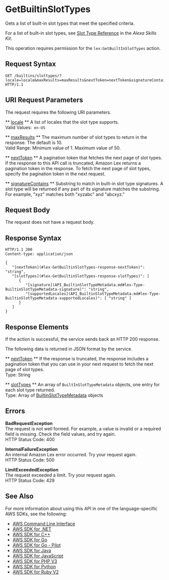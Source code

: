 # GetBuiltinSlotTypes<a name="API_GetBuiltinSlotTypes"></a>

Gets a list of built\-in slot types that meet the specified criteria\.

For a list of built\-in slot types, see [Slot Type Reference](https://developer.amazon.com/public/solutions/alexa/alexa-skills-kit/docs/built-in-intent-ref/slot-type-reference) in the *Alexa Skills Kit*\.

This operation requires permission for the `lex:GetBuiltInSlotTypes` action\.

## Request Syntax<a name="API_GetBuiltinSlotTypes_RequestSyntax"></a>

```
GET /builtins/slottypes/?locale=locale&maxResults=maxResults&nextToken=nextToken&signatureContains=signatureContains HTTP/1.1
```

## URI Request Parameters<a name="API_GetBuiltinSlotTypes_RequestParameters"></a>

The request requires the following URI parameters\.

 ** [locale](#API_GetBuiltinSlotTypes_RequestSyntax) **   <a name="lex-GetBuiltinSlotTypes-request-locale"></a>
A list of locales that the slot type supports\.  
Valid Values:` en-US` 

 ** [maxResults](#API_GetBuiltinSlotTypes_RequestSyntax) **   <a name="lex-GetBuiltinSlotTypes-request-maxResults"></a>
The maximum number of slot types to return in the response\. The default is 10\.  
Valid Range: Minimum value of 1\. Maximum value of 50\.

 ** [nextToken](#API_GetBuiltinSlotTypes_RequestSyntax) **   <a name="lex-GetBuiltinSlotTypes-request-nextToken"></a>
A pagination token that fetches the next page of slot types\. If the response to this API call is truncated, Amazon Lex returns a pagination token in the response\. To fetch the next page of slot types, specify the pagination token in the next request\.

 ** [signatureContains](#API_GetBuiltinSlotTypes_RequestSyntax) **   <a name="lex-GetBuiltinSlotTypes-request-signatureContains"></a>
Substring to match in built\-in slot type signatures\. A slot type will be returned if any part of its signature matches the substring\. For example, "xyz" matches both "xyzabc" and "abcxyz\."

## Request Body<a name="API_GetBuiltinSlotTypes_RequestBody"></a>

The request does not have a request body\.

## Response Syntax<a name="API_GetBuiltinSlotTypes_ResponseSyntax"></a>

```
HTTP/1.1 200
Content-type: application/json

{
   "[nextToken](#lex-GetBuiltinSlotTypes-response-nextToken)": "string",
   "[slotTypes](#lex-GetBuiltinSlotTypes-response-slotTypes)": [ 
      { 
         "[signature](API_BuiltinSlotTypeMetadata.md#lex-Type-BuiltinSlotTypeMetadata-signature)": "string",
         "[supportedLocales](API_BuiltinSlotTypeMetadata.md#lex-Type-BuiltinSlotTypeMetadata-supportedLocales)": [ "string" ]
      }
   ]
}
```

## Response Elements<a name="API_GetBuiltinSlotTypes_ResponseElements"></a>

If the action is successful, the service sends back an HTTP 200 response\.

The following data is returned in JSON format by the service\.

 ** [nextToken](#API_GetBuiltinSlotTypes_ResponseSyntax) **   <a name="lex-GetBuiltinSlotTypes-response-nextToken"></a>
If the response is truncated, the response includes a pagination token that you can use in your next request to fetch the next page of slot types\.  
Type: String

 ** [slotTypes](#API_GetBuiltinSlotTypes_ResponseSyntax) **   <a name="lex-GetBuiltinSlotTypes-response-slotTypes"></a>
An array of `BuiltInSlotTypeMetadata` objects, one entry for each slot type returned\.  
Type: Array of [BuiltinSlotTypeMetadata](API_BuiltinSlotTypeMetadata.md) objects

## Errors<a name="API_GetBuiltinSlotTypes_Errors"></a>

 **BadRequestException**   
The request is not well formed\. For example, a value is invalid or a required field is missing\. Check the field values, and try again\.  
HTTP Status Code: 400

 **InternalFailureException**   
An internal Amazon Lex error occurred\. Try your request again\.  
HTTP Status Code: 500

 **LimitExceededException**   
The request exceeded a limit\. Try your request again\.  
HTTP Status Code: 429

## See Also<a name="API_GetBuiltinSlotTypes_SeeAlso"></a>

For more information about using this API in one of the language\-specific AWS SDKs, see the following:
+  [AWS Command Line Interface](https://docs.aws.amazon.com/goto/aws-cli/lex-models-2017-04-19/GetBuiltinSlotTypes) 
+  [AWS SDK for \.NET](https://docs.aws.amazon.com/goto/DotNetSDKV3/lex-models-2017-04-19/GetBuiltinSlotTypes) 
+  [AWS SDK for C\+\+](https://docs.aws.amazon.com/goto/SdkForCpp/lex-models-2017-04-19/GetBuiltinSlotTypes) 
+  [AWS SDK for Go](https://docs.aws.amazon.com/goto/SdkForGoV1/lex-models-2017-04-19/GetBuiltinSlotTypes) 
+  [AWS SDK for Go \- Pilot](https://docs.aws.amazon.com/goto/SdkForGoPilot/lex-models-2017-04-19/GetBuiltinSlotTypes) 
+  [AWS SDK for Java](https://docs.aws.amazon.com/goto/SdkForJava/lex-models-2017-04-19/GetBuiltinSlotTypes) 
+  [AWS SDK for JavaScript](https://docs.aws.amazon.com/goto/AWSJavaScriptSDK/lex-models-2017-04-19/GetBuiltinSlotTypes) 
+  [AWS SDK for PHP V3](https://docs.aws.amazon.com/goto/SdkForPHPV3/lex-models-2017-04-19/GetBuiltinSlotTypes) 
+  [AWS SDK for Python](https://docs.aws.amazon.com/goto/boto3/lex-models-2017-04-19/GetBuiltinSlotTypes) 
+  [AWS SDK for Ruby V2](https://docs.aws.amazon.com/goto/SdkForRubyV2/lex-models-2017-04-19/GetBuiltinSlotTypes) 